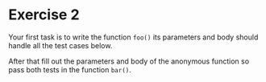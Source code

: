 # Exercise 2

Your first task is to write the function `foo()` its parameters and body should
handle all the test cases below.

After that fill out the parameters and body of the anonymous function so
pass both tests in the function `bar()`.
